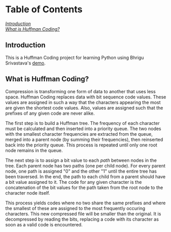 # Table of Contents

[*Introduction*](#introduction)  
[*What is Huffman Coding?*](#what_is_huffman_coding?)

## Introduction

This is a Huffman Coding project for learning Python using Bhrigu Srivastava's [demo](https://github.com/bhrigu123/huffman-coding).

## What is Huffman Coding?

Compression is transforming one form of data to another that uses less space. Huffman Coding replaces data with bit sequence code values. These values are assigned in such a way that the characters appearing the most are given the shortest code values. Also, values are assigned such that the prefixes of any given code are never alike.

The first step is to build a Huffman tree. The frequency of each character must be calculated and then inserted into a priority queue. The two nodes with the smallest character frequencies are extracted from the queue, merged into a parent node (by summing their frequencies), then reinserted back into the priority queue. This process is repeated until only one root node remains in the queue.

The next step is to assign a bit value to each *path* between nodes in the tree. Each parent node has two paths (one per child node). For every parent node, one path is assigned "0" and the other "1" until the entire tree has been traversed. In the end, the path to each child from a parent should have a bit value assigned to it. The code for any given character is the concatenation of the bit values for the path taken from the root node to the character node itself.

This process yields codes where no two share the same prefixes and where the smallest of these are assigned to the most frequently occuring characters. This new compressed file will be smaller than the original. It is decompressed by reading the bits, replacing a code with its character as soon as a valid code is encountered.